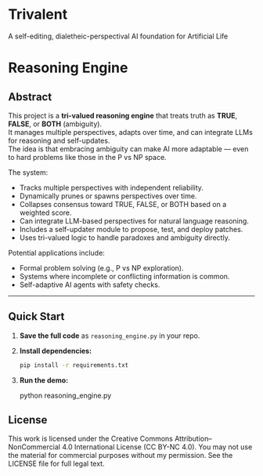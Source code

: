 # Trivalent
A self-editing, dialetheic-perspectival AI foundation for Artificial Life

# Reasoning Engine

## Abstract  
This project is a **tri-valued reasoning engine** that treats truth as **TRUE**, **FALSE**, or **BOTH** (ambiguity).  
It manages multiple perspectives, adapts over time, and can integrate LLMs for reasoning and self-updates.  
The idea is that embracing ambiguity can make AI more adaptable — even to hard problems like those in the P vs NP space.

The system:
- Tracks multiple perspectives with independent reliability.
- Dynamically prunes or spawns perspectives over time.
- Collapses consensus toward TRUE, FALSE, or BOTH based on a weighted score.
- Can integrate LLM-based perspectives for natural language reasoning.
- Includes a self-updater module to propose, test, and deploy patches.
- Uses tri-valued logic to handle paradoxes and ambiguity directly.

Potential applications include:
- Formal problem solving (e.g., P vs NP exploration).
- Systems where incomplete or conflicting information is common.
- Self-adaptive AI agents with safety checks.

---

## Quick Start  

1. **Save the full code** as `reasoning_engine.py` in your repo.  

2. **Install dependencies:**  
   ```bash
   pip install -r requirements.txt

3. **Run the demo:**
   
   python reasoning_engine.py
   
## License
This work is licensed under the Creative Commons Attribution–NonCommercial 4.0 International License (CC BY-NC 4.0).
You may not use the material for commercial purposes without my permission.
See the LICENSE file for full legal text.

